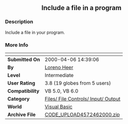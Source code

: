 ﻿<div align="center">

## Include a file in a program


</div>

### Description

Include a file in your program.
 
### More Info
 


<span>             |<span>
---                |---
**Submitted On**   |2000-04-06 14:39:06
**By**             |[Loreno Heer](https://github.com/Planet-Source-Code/PSCIndex/blob/master/ByAuthor/loreno-heer.md)
**Level**          |Intermediate
**User Rating**    |3.8 (19 globes from 5 users)
**Compatibility**  |VB 5\.0, VB 6\.0
**Category**       |[Files/ File Controls/ Input/ Output](https://github.com/Planet-Source-Code/PSCIndex/blob/master/ByCategory/files-file-controls-input-output__1-3.md)
**World**          |[Visual Basic](https://github.com/Planet-Source-Code/PSCIndex/blob/master/ByWorld/visual-basic.md)
**Archive File**   |[CODE\_UPLOAD4572462000\.zip](https://github.com/Planet-Source-Code/loreno-heer-include-a-file-in-a-program__1-7057/archive/master.zip)








